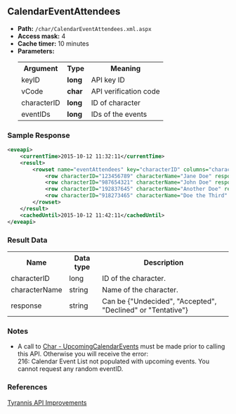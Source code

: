## CalendarEventAttendees

* __Path:__ ``/char/CalendarEventAttendees.xml.aspx``
* __Access mask:__ 4
* __Cache timer:__ 10 minutes
* __Parameters:__
    <table>
        <tbody>
            <tr>
                <th>Argument</th>
                <th>Type</th>
                <th>Meaning</th>
            </tr>
            <tr>
                <td>keyID</td>
                <td><strong>long</strong></td>
                <td>API key ID</td>
            </tr>
            <tr>
                <td>vCode</td>
                <td><strong>char</strong></td>
                <td>API verification code</td>
            </tr>
            <tr>
                <td>characterID</td>
                <td><strong>long</strong></td>
                <td>ID of character</td>
            </tr>
            <tr>
                <td>eventIDs</td>
                <td><strong>long</strong></td>
                <td>IDs of the events</td>
            </tr>
        </tbody>
    </table>

### Sample Response

```xml
<eveapi>
    <currentTime>2015-10-12 11:32:11</currentTime>
    <result>
        <rowset name="eventAttendees" key="characterID" columns="characterID,characterName,response">
            <row characterID="123456789" characterName="Jane Doe" response="Accepted" />
            <row characterID="987654321" characterName="John Doe" response="Tentative" />
            <row characterID="192837645" characterName="Another Doe" response="Declined" />
            <row characterID="918273465" characterName="Doe the Third" response="Undecided" />
        </rowset>
    </result>
    <cachedUntil>2015-10-12 11:42:11</cachedUntil>
</eveapi>
```

### Result Data

<table>
    <tbody>
        <tr>
            <th>Name</th>
            <th>Data type</th>
            <th>Description</th>
        </tr>
        <tr>
            <td>characterID</td>
            <td>long</td>
            <td>ID of the character.</td>
        </tr>
        <tr>
            <td>characterName</td>
            <td>string</td>
            <td>Name of the character.</td>
        </tr>
        <tr>
            <td>response</td>
            <td>string</td>
            <td>Can be {"Undecided", "Accepted", "Declined" or "Tentative"}</td>
        </tr>
    </tbody>
</table>

### Notes

* A call to [Char - UpcomingCalendarEvents](char_upcomingcalendarevents.md) must be made prior to calling this API. Otherwise you will receive the error:<br />
    216: Calendar Event List not populated with upcoming events. You cannot request any random eventID.

### References

[Tyrannis API Improvements](http://community.eveonline.com/news/dev-blogs/tyrannis-api-improvements/)
